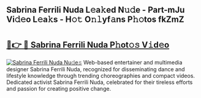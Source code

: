 ## Sabrina Ferrili Nuda L𝚎a𝚔ed N𝚞𝚍e - Part-mJu Vi𝚍𝚎o L𝚎a𝚔s - H𝚘𝚝 O𝚗𝚕yf𝚊ns P𝚑𝚘tos fkZmZ

# <h2><a href="http://kf8ijr.oniu.top/?m=Sabrina+Ferrili+Nuda">🔗👉 🔴 Sabrina Ferrili Nuda P𝚑ot𝚘𝚜 V𝚒d𝚎o</a></h2>

[![Sabrina Ferrili Nuda Nu𝚍e𝚜](https://i.imgur.com/0qMVB7G.gif)](http://kf8ijr.oniu.top/?m=Sabrina+Ferrili+Nuda)
Web-based entertainer and multimedia designer Sabrina Ferrili Nuda, recognized for disseminating dance and lifestyle knowledge through trending choreographies and compact videos. Dedicated activist Sabrina Ferrili Nuda, celebrated for their tireless efforts and passion for creating positive change.  

